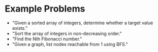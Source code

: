 # Example Problems

- "Given a sorted array of integers, determine whether a target value exists."
- "Sort the array of integers in non-decreasing order."
- "Find the Nth Fibonacci number."
- "Given a graph, list nodes reachable from 1 using BFS."
